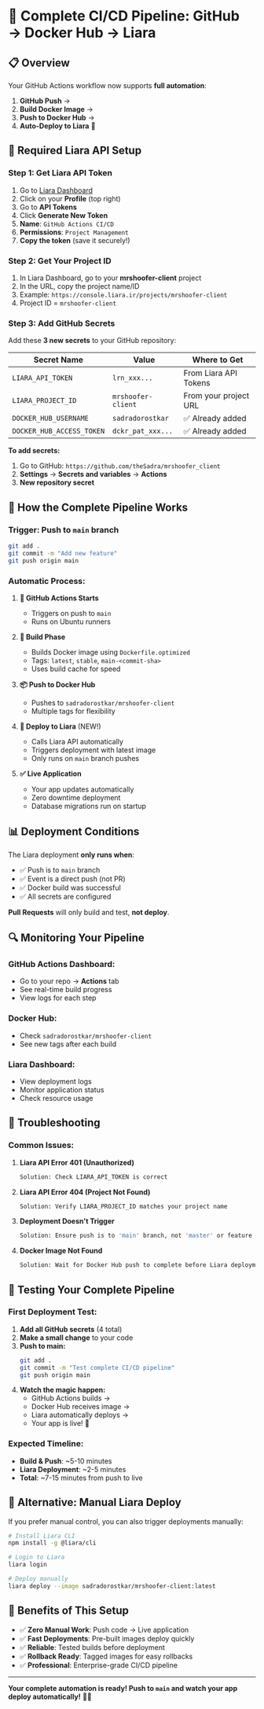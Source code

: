 # 🚀 Complete CI/CD Pipeline: GitHub → Docker Hub → Liara

## 📋 Overview

Your GitHub Actions workflow now supports **full automation**:

1. **GitHub Push** → 
2. **Build Docker Image** → 
3. **Push to Docker Hub** → 
4. **Auto-Deploy to Liara** 🎉

## 🔑 Required Liara API Setup

### Step 1: Get Liara API Token

1. Go to [Liara Dashboard](https://console.liara.ir)
2. Click on your **Profile** (top right)
3. Go to **API Tokens**
4. Click **Generate New Token**
5. **Name**: `GitHub Actions CI/CD`
6. **Permissions**: `Project Management`
7. **Copy the token** (save it securely!)

### Step 2: Get Your Project ID

1. In Liara Dashboard, go to your **mrshoofer-client** project
2. In the URL, copy the project name/ID
3. Example: `https://console.liara.ir/projects/mrshoofer-client`
4. Project ID = `mrshoofer-client`

### Step 3: Add GitHub Secrets

Add these **3 new secrets** to your GitHub repository:

| Secret Name | Value | Where to Get |
|-------------|-------|--------------|
| `LIARA_API_TOKEN` | `lrn_xxx...` | From Liara API Tokens |
| `LIARA_PROJECT_ID` | `mrshoofer-client` | From your project URL |
| `DOCKER_HUB_USERNAME` | `sadradorostkar` | ✅ Already added |
| `DOCKER_HUB_ACCESS_TOKEN` | `dckr_pat_xxx...` | ✅ Already added |

**To add secrets:**
1. Go to GitHub: `https://github.com/theSadra/mrshoofer_client`
2. **Settings** → **Secrets and variables** → **Actions**
3. **New repository secret**

## 🎯 How the Complete Pipeline Works

### **Trigger: Push to `main` branch**

```bash
git add .
git commit -m "Add new feature"
git push origin main
```

### **Automatic Process:**

1. **🔄 GitHub Actions Starts**
   - Triggers on push to `main`
   - Runs on Ubuntu runners

2. **🔨 Build Phase**
   - Builds Docker image using `Dockerfile.optimized`
   - Tags: `latest`, `stable`, `main-<commit-sha>`
   - Uses build cache for speed

3. **📦 Push to Docker Hub**
   - Pushes to `sadradorostkar/mrshoofer-client`
   - Multiple tags for flexibility

4. **🚀 Deploy to Liara** (NEW!)
   - Calls Liara API automatically
   - Triggers deployment with latest image
   - Only runs on `main` branch pushes

5. **✅ Live Application**
   - Your app updates automatically
   - Zero downtime deployment
   - Database migrations run on startup

## 📊 Deployment Conditions

The Liara deployment **only runs when**:
- ✅ Push is to `main` branch
- ✅ Event is a direct push (not PR)
- ✅ Docker build was successful
- ✅ All secrets are configured

**Pull Requests** will only build and test, **not deploy**.

## 🔍 Monitoring Your Pipeline

### **GitHub Actions Dashboard:**
- Go to your repo → **Actions** tab
- See real-time build progress
- View logs for each step

### **Docker Hub:**
- Check `sadradorostkar/mrshoofer-client`
- See new tags after each build

### **Liara Dashboard:**
- View deployment logs
- Monitor application status
- Check resource usage

## 🚨 Troubleshooting

### **Common Issues:**

1. **Liara API Error 401 (Unauthorized)**
   ```bash
   Solution: Check LIARA_API_TOKEN is correct
   ```

2. **Liara API Error 404 (Project Not Found)**
   ```bash
   Solution: Verify LIARA_PROJECT_ID matches your project name
   ```

3. **Deployment Doesn't Trigger**
   ```bash
   Solution: Ensure push is to 'main' branch, not 'master' or feature branch
   ```

4. **Docker Image Not Found**
   ```bash
   Solution: Wait for Docker Hub push to complete before Liara deployment
   ```

## 🎉 Testing Your Complete Pipeline

### **First Deployment Test:**

1. **Add all GitHub secrets** (4 total)
2. **Make a small change** to your code
3. **Push to main:**
   ```bash
   git add .
   git commit -m "Test complete CI/CD pipeline"
   git push origin main
   ```
4. **Watch the magic happen:**
   - GitHub Actions builds → 
   - Docker Hub receives image → 
   - Liara automatically deploys → 
   - Your app is live! 🎉

### **Expected Timeline:**
- **Build & Push**: ~5-10 minutes
- **Liara Deployment**: ~2-5 minutes
- **Total**: ~7-15 minutes from push to live

## 🔄 Alternative: Manual Liara Deploy

If you prefer manual control, you can also trigger deployments manually:

```bash
# Install Liara CLI
npm install -g @liara/cli

# Login to Liara
liara login

# Deploy manually
liara deploy --image sadradorostkar/mrshoofer-client:latest
```

## 🎯 Benefits of This Setup

- ✅ **Zero Manual Work**: Push code → Live application
- ✅ **Fast Deployments**: Pre-built images deploy quickly
- ✅ **Reliable**: Tested builds before deployment
- ✅ **Rollback Ready**: Tagged images for easy rollbacks
- ✅ **Professional**: Enterprise-grade CI/CD pipeline

---

**Your complete automation is ready! Push to `main` and watch your app deploy automatically!** 🚀🎉
